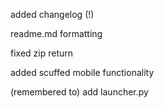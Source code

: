 added changelog (!)

readme.md formatting

fixed zip return

added scuffed mobile functionality

(remembered to) add launcher.py